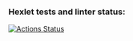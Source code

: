 ### Hexlet tests and linter status:
[![Actions Status](https://github.com/MarkDziamentsyeu/python-project-lvl1/workflows/hexlet-check/badge.svg)](https://github.com/MarkDziamentsyeu/python-project-lvl1/actions)